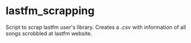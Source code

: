 # lastfm_scrapping
Script to scrap lastfm user's library. Creates a .csv with information of all songs scrobbled at lastfm website. 
